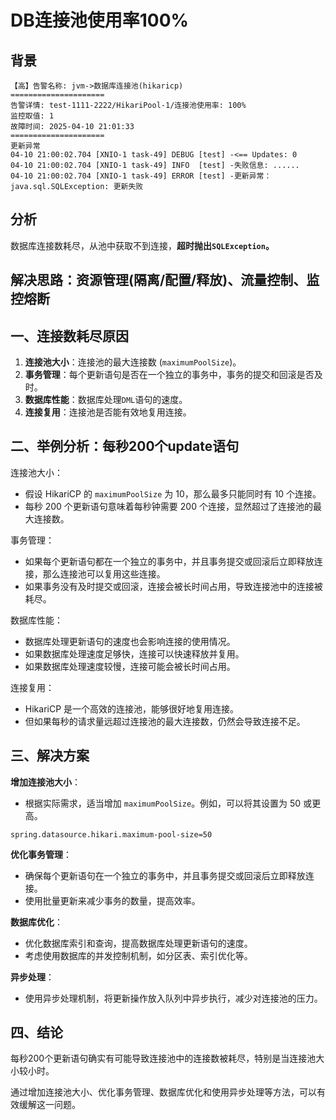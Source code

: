 # DB连接池使用率100%

## 背景

```log
【高】告警名称: jvm->数据库连接池(hikaricp)
=====================
告警详情: test-1111-2222/HikariPool-1/连接池使用率: 100%
监控取值: 1
故障时间: 2025-04-10 21:01:33
=====================
更新异常
04-10 21:00:02.704 [XNIO-1 task-49] DEBUG [test] -<== Updates: 0
04-10 21:00:02.704 [XNIO-1 task-49] INFO  [test] -失败信息: ......
04-10 21:00:02.704 [XNIO-1 task-49] ERROR [test] -更新异常：
java.sql.SQLException: 更新失败
```

## 分析

数据库连接数耗尽，从池中获取不到连接，**超时抛出`SQLException`。**
## 解决思路：资源管理(隔离/配置/释放)、流量控制、监控熔断

## 一、连接数耗尽原因

1. **连接池大小**：连接池的最大连接数 (`maximumPoolSize`)。
2. **事务管理**：每个更新语句是否在一个独立的事务中，事务的提交和回滚是否及时。
3. **数据库性能**：数据库处理`DML`语句的速度。
4. **连接复用**：连接池是否能有效地复用连接。

## 二、举例分析：每秒200个update语句

连接池大小：
- 假设 HikariCP 的 `maximumPoolSize` 为 10，那么最多只能同时有 10 个连接。
- 每秒 200 个更新语句意味着每秒钟需要 200 个连接，显然超过了连接池的最大连接数。

事务管理：
- 如果每个更新语句都在一个独立的事务中，并且事务提交或回滚后立即释放连接，那么连接池可以复用这些连接。
- 如果事务没有及时提交或回滚，连接会被长时间占用，导致连接池中的连接被耗尽。

数据库性能：
- 数据库处理更新语句的速度也会影响连接的使用情况。
- 如果数据库处理速度足够快，连接可以快速释放并复用。
- 如果数据库处理速度较慢，连接可能会被长时间占用。

连接复用：
- HikariCP 是一个高效的连接池，能够很好地复用连接。
- 但如果每秒的请求量远超过连接池的最大连接数，仍然会导致连接不足。

## 三、解决方案

**增加连接池大小**：

- 根据实际需求，适当增加 `maximumPoolSize`。例如，可以将其设置为 50 或更高。

```
spring.datasource.hikari.maximum-pool-size=50
```

**优化事务管理**：

- 确保每个更新语句在一个独立的事务中，并且事务提交或回滚后立即释放连接。
- 使用批量更新来减少事务的数量，提高效率。

**数据库优化**：

- 优化数据库索引和查询，提高数据库处理更新语句的速度。
- 考虑使用数据库的并发控制机制，如分区表、索引优化等。

**异步处理**：

- 使用异步处理机制，将更新操作放入队列中异步执行，减少对连接池的压力。

## 四、结论

每秒200个更新语句确实有可能导致连接池中的连接数被耗尽，特别是当连接池大小较小时。

通过增加连接池大小、优化事务管理、数据库优化和使用异步处理等方法，可以有效缓解这一问题。

